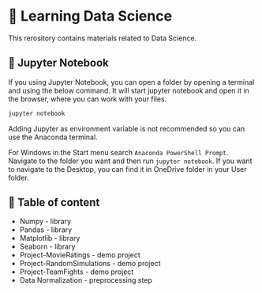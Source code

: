 # 🤖 Learning Data Science

This rerository contains materials related to Data Science.

## 📓 Jupyter Notebook

If you using Jupyter Notebook, you can open a folder by opening a terminal and using the below command. It will start jupyter notebook and open it in the browser, where you can work with your files.

```bash
jupyter notebook
```

Adding Jupyter as environment variable is not recommended so you can use the Anaconda terminal.

For Windows in the Start menu search `Anaconda PowerShell Prompt`. Navigate to the folder you want and then run `jupyter notebook`. If you want to navigate to the Desktop, you can find it in OneDrive folder in your User folder.

## 🧩 Table of content

- Numpy - library
- Pandas - library
- Matplotlib - library
- Seaborn - library
- Project-MovieRatings - demo project
- Project-RandomSimulations - demo project
- Project-TeamFights - demo project
- Data Normalization - preprocessing step
